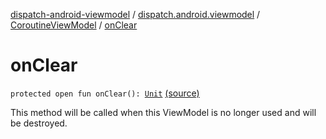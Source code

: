 [dispatch-android-viewmodel](../../index.md) / [dispatch.android.viewmodel](../index.md) / [CoroutineViewModel](index.md) / [onClear](./on-clear.md)

# onClear

`protected open fun onClear(): `[`Unit`](https://kotlinlang.org/api/latest/jvm/stdlib/kotlin/-unit/index.html) [(source)](https://github.com/RBusarow/Dispatch/tree/master/dispatch-android-viewmodel/src/main/java/dispatch/android/viewmodel/CoroutineViewModel.kt#L85)

This method will be called when this ViewModel is no longer used and will be destroyed.

